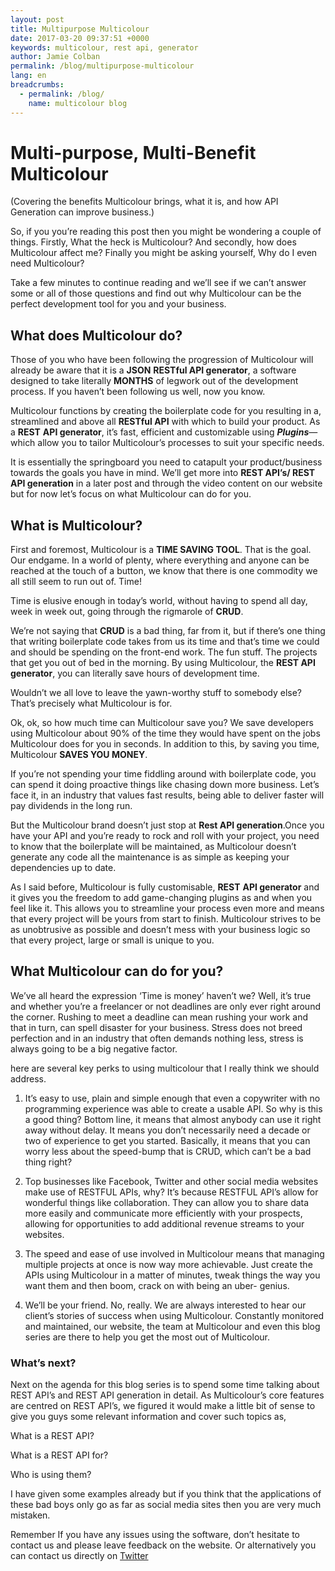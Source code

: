 ```yaml
---
layout: post
title: Multipurpose Multicolour
date: 2017-03-20 09:37:51 +0000
keywords: multicolour, rest api, generator
author: Jamie Colban
permalink: /blog/multipurpose-multicolour
lang: en
breadcrumbs:
  - permalink: /blog/
    name: multicolour blog
---
```


# Multi-purpose, Multi-Benefit Multicolour

(Covering the benefits Multicolour brings, what it is, and how API Generation can improve business.)

So, if you you’re reading this post then you might be wondering a couple of things. Firstly, What the heck is Multicolour? And secondly, how does Multicolour affect me? Finally you might be asking yourself, Why do I even need Multicolour?

Take a few minutes to continue reading and we’ll see if we can’t answer some or all of those questions and find out why Multicolour can be the perfect development tool for you and your business.

## What does Multicolour do?

Those of you who have been following the progression of Multicolour will already be aware that it is a **JSON** **RESTful API generator**, a software designed to take literally **MONTHS** of legwork out of the development process. If you haven’t been following us well, now you know.

Multicolour functions by creating the boilerplate code for you resulting in a, streamlined and above all **RESTful API** with which to build your product. As a **REST** **API generator**, it’s fast, efficient and customizable using **_Plugins_**—which allow you to tailor Multicolour’s processes to suit your specific needs.

It is essentially the springboard you need to catapult your product/business towards the goals you have in mind. We’ll get more into **REST API’s/ REST API generation** in a later post and through the video content on our website but for now let’s focus on what Multicolour can do for you.

## What is Multicolour?

First and foremost, Multicolour is a **TIME SAVING TOOL**. That is the goal. Our endgame. In a world of plenty, where everything and anyone can be reached at the touch of a button, we know that there is one commodity we all still seem to run out of. Time!

 Time is elusive enough in today’s world, without having to spend all day, week in week out, going through the rigmarole of **CRUD**.

We’re not saying that **CRUD** is a bad thing, far from it, but if there’s one thing that writing boilerplate code takes from us its time and that’s time we could and should be spending on the front-end work. The fun stuff. The projects that get you out of bed in the morning. By using Multicolour, the **REST API generator**, you can literally save hours of development time.

Wouldn’t we all love to leave the yawn-worthy stuff to somebody else? That’s precisely what Multicolour is for.

Ok, ok, so how much time can Multicolour save you? We save developers using Multicolour about 90% of the time they would have spent on the jobs Multicolour does for you in seconds. In addition to this, by saving you time, Multicolour **SAVES YOU MONEY**.

If you’re not spending your time fiddling around with boilerplate code, you can spend it doing proactive things like chasing down more business. Let’s face it, in an industry that values fast results, being able to deliver faster will pay dividends in the long run.

But the Multicolour brand doesn’t just stop at **Rest API generation**.Once you have your API and you’re ready to rock and roll with your project, you need to know that the boilerplate will be maintained, as Multicolour doesn’t generate any code all the maintenance is as simple as keeping your dependencies up to date.

As I said before, Multicolour is fully customisable, **REST** **API generator** and it gives you the freedom to add game-changing plugins as and when you feel like it. This allows you to streamline your process even more and means that every project will be yours from start to finish. Multicolour strives to be as unobtrusive as possible and doesn’t mess with your business logic so that every project, large or small is unique to you.

## What Multicolour can do for you?

We’ve all heard the expression ‘Time is money’ haven’t we? Well, it’s true and whether you’re a freelancer or not deadlines are only ever right around the corner. Rushing to meet a deadline can mean rushing your work and that in turn, can spell disaster for your business. Stress does not breed perfection and in an industry that often demands nothing less, stress is always going to be a big negative factor.

here are several key perks to using multicolour that I really think we should address.

1. It’s easy to use, plain and simple enough that even a copywriter with no programming experience was able to create a usable API. So why is this a good thing? Bottom line, it means that almost anybody can use it right away without delay. It means you don’t necessarily need a decade or two of experience to get you started. Basically, it means that you can worry less about the speed-bump that is CRUD, which can’t be a bad thing right?

2. Top businesses like Facebook, Twitter and other social media websites make use of RESTFUL APIs, why? It’s because RESTFUL API’s allow for wonderful things like collaboration. They can allow you to share data more easily and communicate more efficiently with your prospects, allowing for opportunities to add additional revenue streams to your websites. 	

3. The speed and ease of use involved in Multicolour means that managing multiple projects at once is now way more achievable. Just create the APIs using Multicolour in a matter of minutes, tweak things the way you want them and then boom, crack on with being an uber- genius. 	

4. We’ll be your friend. No, really. We are always interested to hear our client’s stories of success when using Multicolour. Constantly monitored and maintained, our website, the team at Multicolour and even this blog series are there to help you get the most out of Multicolour. 	

### What’s next?

Next on the agenda for this blog series is to spend some time talking about REST API’s and REST API generation in detail. As Multicolour’s core features are centred on REST API’s, we figured it would make a little bit of sense to give you guys some relevant information and cover such topics as,

What is a REST API?

What is a REST API for?

Who is using them?

I have given some examples already but if you think that the applications of these bad boys only go as far as social media sites then you are very much mistaken.

Remember If you have any issues using the software, don’t hesitate to contact us and please leave feedback on the website. Or alternatively you can contact us directly on [Twitter](https://twitter.com/getmulticolour.)

